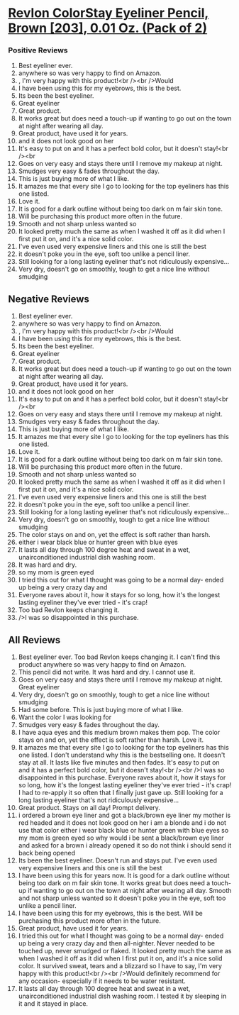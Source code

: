 # [Revlon ColorStay Eyeliner Pencil, Brown [203], 0.01 Oz. (Pack of 2)](https://products.checkmycream.com/products/Revlon-ColorStay-Eyeliner-Pencil-Brown-203-0.01-Oz.-(Pack-of-2).html)

### Positive Reviews

<ol>
      <li>Best eyeliner ever.</li>
      <li>anywhere so was very happy to find on Amazon.</li>
      <li>, I&#x27;m very happy with this product!&lt;br /&gt;&lt;br /&gt;Would</li>
      <li>I have been using this for my eyebrows, this is the best.</li>
      <li>Its been the best eyeliner.</li>
      <li>Great eyeliner</li>
      <li>Great product.  </li>
      <li>It works great but does need a touch-up if wanting to go out on the town at night after wearing all day.</li>
      <li>Great product, have used it for years.</li>
      <li>and it does not look good on her</li>
      <li>It&#x27;s easy to put on and it has a  perfect bold color, but it doesn&#x27;t stay!&lt;br /&gt;&lt;br</li>
      <li>Goes on very easy and stays there until I remove my makeup at night.  </li>
      <li>Smudges very easy &amp; fades throughout the day.</li>
      <li>This is just buying more of what I like.</li>
      <li>It amazes me that every site I go to looking for the top eyeliners has this one listed.</li>
      <li>Love it.</li>
      <li>It is good for a dark outline without being too dark on m fair skin tone.</li>
      <li>Will be purchasing this product more often in the future.</li>
      <li>Smooth and not sharp unless wanted so</li>
      <li>It looked pretty much the same as when I washed it off as it did when I first put it on, and it&#x27;s a nice solid color.</li>
      <li>I&#x27;ve even used very expensive liners and this one is still the best</li>
      <li>it doesn&#x27;t poke you in the eye, soft too unlike a pencil liner.</li>
      <li>Still looking for a long lasting eyeliner that&#x27;s not ridiculously expensive...</li>
      <li>Very dry, doesn&#x27;t go on smoothly, tough to get a nice line without smudging</li>
</ol>


<h2>Negative Reviews</h2>
<ol>
<li> Best eyeliner ever.</li>
<li> anywhere so was very happy to find on Amazon.</li>
<li> , I&#x27;m very happy with this product!&lt;br /&gt;&lt;br /&gt;Would</li>
<li> I have been using this for my eyebrows, this is the best.</li>
<li> Its been the best eyeliner.</li>
<li> Great eyeliner</li>
<li> Great product.  </li>
<li> It works great but does need a touch-up if wanting to go out on the town at night after wearing all day.</li>
<li> Great product, have used it for years.</li>
<li> and it does not look good on her</li>
<li> It&#x27;s easy to put on and it has a  perfect bold color, but it doesn&#x27;t stay!&lt;br /&gt;&lt;br</li>
<li> Goes on very easy and stays there until I remove my makeup at night.  </li>
<li> Smudges very easy &amp; fades throughout the day.</li>
<li> This is just buying more of what I like.</li>
<li> It amazes me that every site I go to looking for the top eyeliners has this one listed.</li>
<li> Love it.</li>
<li> It is good for a dark outline without being too dark on m fair skin tone.</li>
<li> Will be purchasing this product more often in the future.</li>
<li> Smooth and not sharp unless wanted so</li>
<li> It looked pretty much the same as when I washed it off as it did when I first put it on, and it&#x27;s a nice solid color.</li>
<li> I&#x27;ve even used very expensive liners and this one is still the best</li>
<li> it doesn&#x27;t poke you in the eye, soft too unlike a pencil liner.</li>
<li> Still looking for a long lasting eyeliner that&#x27;s not ridiculously expensive...</li>
<li> Very dry, doesn&#x27;t go on smoothly, tough to get a nice line without smudging</li>
<li> The color stays on and on, yet the effect is soft rather than harsh.</li>
<li> either i wear black blue or hunter green with blue eyes</li>
<li> It lasts all day through 100 degree heat and sweat in a wet, unairconditioned industrial dish washing room.</li>
<li> It was hard and dry.</li>
<li> so my mom is green eyed</li>
<li> I tried this out for what I thought was going to be a normal day- ended up being a very crazy day and</li>
<li> Everyone raves about it, how it stays for so long, how it&#x27;s the longest lasting eyeliner they&#x27;ve ever tried - it&#x27;s crap!</li>
<li> Too bad Revlon keeps changing it.</li>
<li> /&gt;I was so disappointed in this purchase.</li>
</ol>

<h2>All Reviews</h2>

<ol>
    <li> Best eyeliner ever. Too bad Revlon keeps changing it. I can&#x27;t find this product anywhere so was very happy to find on Amazon.</li>
    <li> This pencil did not write. It was hard and dry. I cannot use it.</li>
    <li> Goes on very easy and stays there until I remove my makeup at night.  Great eyeliner</li>
    <li> Very dry, doesn&#x27;t go on smoothly, tough to get a nice line without smudging</li>
    <li> Had some before.  This is just buying more of what I like.</li>
    <li> Want the color I was looking for</li>
    <li> Smudges very easy &amp; fades throughout the day.</li>
    <li> I have aqua eyes and this medium brown makes them pop. The color stays on and on, yet the effect is soft rather than harsh. Love it.</li>
    <li> It amazes me that every site I go to looking for the top eyeliners has this one listed. I don&#x27;t understand why this is the bestselling one. It doesn&#x27;t stay at all. It lasts like five minutes and then fades. It&#x27;s easy to put on and it has a  perfect bold color, but it doesn&#x27;t stay!&lt;br /&gt;&lt;br /&gt;I was so disappointed in this purchase. Everyone raves about it, how it stays for so long, how it&#x27;s the longest lasting eyeliner they&#x27;ve ever tried - it&#x27;s crap! I had to re-apply it so often that I finally just gave up. Still looking for a long lasting eyeliner that&#x27;s not ridiculously expensive...</li>
    <li> Great product.  Stays on all day!  Prompt delivery.</li>
    <li> i ordered a brown eye liner and got a black/brown eye liner my mother is red headed and it does not look good on her i am a blonde and i do not use that color either i wear black blue or hunter green with blue eyes so my mom is green eyed so why would i be sent a black/brown eye liner and asked for a brown i already opened it so do not think i should send it back being opened</li>
    <li> Its been the best eyeliner. Doesn&#x27;t run and stays put. I&#x27;ve even used very expensive liners and this one is still the best</li>
    <li> I have been using this for years now. It is good for a dark outline without being too dark on m fair skin tone. It works great but does need a touch-up if wanting to go out on the town at night after wearing all day. Smooth and not sharp unless wanted so it doesn&#x27;t poke you in the eye, soft too unlike a pencil liner.</li>
    <li> I have been using this for my eyebrows, this is the best. Will be purchasing this product more often in the future.</li>
    <li> Great product, have used it for years.</li>
    <li> I tried this out for what I thought was going to be a normal day- ended up being a very crazy day and then all-nighter.  Never needed to be touched up, never smudged or flaked.  It looked pretty much the same as when I washed it off as it did when I first put it on, and it&#x27;s a nice solid color. It survived sweat, tears and a blizzard so I have to say, I&#x27;m very happy with this product!&lt;br /&gt;&lt;br /&gt;Would definitely recommend for any occasion- especially if it needs to be water resistant.</li>
    <li> It lasts all day through 100 degree heat and sweat in a wet, unairconditioned industrial dish washing room. I tested it by sleeping in it and it stayed in place.</li>
</ol>




